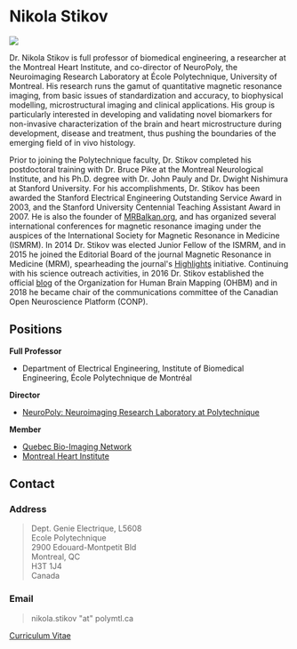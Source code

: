 # Nikola Stikov

![](../../.gitbook/assets/stikov_photo_small.jpeg)

Dr. Nikola Stikov is full professor of biomedical engineering, a researcher at the Montreal Heart Institute, and co-director of NeuroPoly, the Neuroimaging Research Laboratory at École Polytechnique, University of Montreal. His research runs the gamut of quantitative magnetic resonance imaging, from basic issues of standardization and accuracy, to biophysical modelling, microstructural imaging and clinical applications. His group is particularly interested in developing and validating novel biomarkers for non-invasive characterization of the brain and heart microstructure during development, disease and treatment, thus pushing the boundaries of the emerging field of in vivo histology.

Prior to joining the Polytechnique faculty, Dr. Stikov completed his postdoctoral training with Dr. Bruce Pike at the Montreal Neurological Institute, and his Ph.D. degree with Dr. John Pauly and Dr. Dwight Nishimura at Stanford University. For his accomplishments, Dr. Stikov has been awarded the Stanford Electrical Engineering Outstanding Service Award in 2003, and the Stanford University Centennial Teaching Assistant Award in 2007. He is also the founder of [MRBalkan.org](http://www.mrbalkan.org), and has organized several international conferences for magnetic resonance imaging under the auspices of the International Society for Magnetic Resonance in Medicine \(ISMRM\). In 2014 Dr. Stikov was elected Junior Fellow of the ISMRM, and in 2015 he joined the Editorial Board of the journal Magnetic Resonance in Medicine \(MRM\), spearheading the journal's [Highlights](http://www.ismrm.org/mrm) initiative. Continuing with his science outreach activities, in 2016 Dr. Stikov established the official [blog](http://www.humanbrainmapping.org/blog) of the Organization for Human Brain Mapping \(OHBM\) and in 2018 he became chair of the communications committee of the Canadian Open Neuroscience Platform \(CONP\).

## Positions

**Full Professor**

* Department of Electrical Engineering, Institute of Biomedical Engineering, École Polytechnique de Montréal

**Director**

* [NeuroPoly: Neuroimaging Research Laboratory at Polytechnique](https://www.neuro.polymtl.ca/home)

**Member**

* [Quebec Bio-Imaging Network](http://www.rbiq-qbin.qc.ca/)
* [Montreal Heart Institute](https://www.icm-mhi.org/en/montreal-heart-institute)

## Contact

### Address

> Dept. Genie Electrique, L5608  
> Ecole Polytechnique  
> 2900 Edouard-Montpetit Bld  
> Montreal, QC  
> H3T 1J4  
> Canada

### Email

> nikola.stikov "at" polymtl.ca

[Curriculum Vitae](https://drive.google.com/open?id=1l2yhjgf44tuSpgwD85LBt2a4RrxDbbE0&usp=drive_fs)

